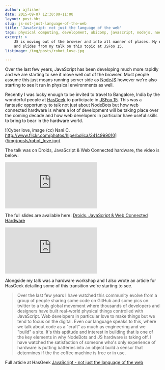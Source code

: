```yaml
---
author: ajfisher
date: 2015-09-07 12:30:00+11:00
layout: post.hbt
slug: js-not-just-language-of-the-web
title: 'JavaScript: not just the language of the web'
tags: physical computing, development, ubicomp, javascript, nodejs, nodebots
excerpt: >
    JS is moving out of the browser and into all manner of places. My notes
    and slides from my talk on this topic at JSFoo 15.
listimage: /img/posts/robot_love.jpg

---
```


Over the last few years, JavaScript has been developing much more rapidly and
we are starting to see it move well out of the browser. Most people assume
this just means running server side as [NodeJS](http://nodejs.org) however
we're also starting to see it run in physical environments as well.

Recently I was lucky enough to be invited to travel to Bangalore, India
by the wonderful people at [HasGeek](https://hasgeek.com/) to participate in
[JSFoo 15](https://jsfoo.in/2015/). This was a fantastic opportunity to talk
not just about NodeBots but how web connected hardware is where a lot of
development will be taking place over the coming decade and how web developers
in particular have useful skills to bring to bear in the hardware world.

![Cyber love, image (cc) Nani C. http://www.flickr.com/photos/hiperbolica/3414999010](/img/posts/robot_love.jpg)

The talk was on Droids, JavaScript & Web Connected hardware, the video is below:

<p class="mediacontainer"><iframe src="https://www.youtube.com/embed/3C3lHuRToQs" frameborder="0" allowfullscreen></iframe></p>

The full slides are available here:
[Droids, JavaScript & Web Connected Hardware](http://droidsjs.ajf.io/#/)

<p class="mediacontainer"><iframe src="http://droidsjs.ajf.io/" frameborder="0" allowfullscreeen></iframe></p>

Alongside my talk was a hardware workshop and I also wrote an article for
HasGeek detailing some of this transition we're starting to see.

> Over the last few years I have watched this community evolve from a group of
    people sharing some code on GitHub and some pics on twitter to a truly global
    movement where thousands of developers and designers have built real-world
    physical things controlled with JavaScript. Web developers in particular
    love to make things but we tend to focus on the digital. Even our language
    speaks to this, where we talk about code as a "craft" as much as engineering
    and we "build" a site. It's this aptitude and interest in building that is
    one of the key elements in why NodeBots and JS hardware is taking off. I
    have watched the satisfaction of someone who's only experience of hardware
    is putting batteries into an object build a sensor that determines if the
    the coffee machine is free or in use.

Full article at HasGeek
[JavaScript - not just the language of the web](https://blog.hasgeek.com/2015/javascript-not-just-the-language-of-the-web/)


